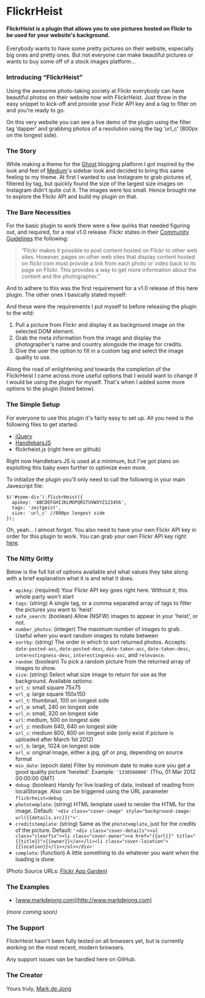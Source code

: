 # FlickrHeist
#### FlickrHeist is a plugin that allows you to use pictures hosted on Flickr to be used for your website's background.

Everybody wants to have some pretty pictures on their website, especially big ones and pretty ones. But not everyone can make beautiful pictures or wants to buy some off of a stock images platform...

### Introducing “FlickrHeist”

Using the awesome photo-taking society at Flickr everybody can have beautiful photos on their website now with FlickrHeist. Just throw in the easy snippet to kick-off and provide your Fickr API key and a tag to filter on and you're ready to go.

On this very website you can see a live demo of the plugin using the filter tag ‘dapper’ and grabbing photos of a resolution using the tag ‘url_c’ (800px on the longest side).

### The Story

While making a theme for the [Ghost](https://ghost.org) blogging platform I got inspired by the look and feel of [Medium](https://medium.com)'s sidebar look and decided to bring this same feeling to my theme. At first I wanted to use Instagram to grab pictures of, filtered by tag, but quickly found the size of the largest size images on Instagram didn't quite cut it. The images were too small. Hence brought me to explore the Flickr API and build my plugin on that.

### The Bare Necessities

For the basic plugin to work there were a few quirks that needed figuring out, and required, for a real v1.0 release. Flickr states in their [Community Guidelines](http://www.flickr.com/guidelines.gne) the following:

> “Flickr makes it possible to post content hosted on Flickr to other web sites. However, pages on other web sites that display content hosted on flickr.com must provide a link from each photo or video back to its page on Flickr. This provides a way to get more information about the content and the photographer.”

And to adhere to this was the first requirement for a v1.0 release of this here plugin. The other ones I basically stated myself:

And these were the requirements I put myself to before releasing the plugin to the wild:

1. Pull a picture from Flickr and display it as background image on the selected DOM element.
2. Grab the meta information from the image and display the photographer's name and country alongside the image for credits.
3. Give the user the option to fill in a custom tag and select the image quality to use.

Along the road of enlightening and towards the completion of the FlickrHeist I came across more useful options that I would want to change if I would be using the plugin for myself. That's when I added some more options to the plugin (listed below).

### The Simple Setup

For everyone to use this plugin it's fairly easy to set up. All you need is the following files to get started:

* [jQuery](http://jquery.com/download/)
* [HandlebarsJS](http://handlebarsjs.com)
* flickrheist.js (right here on github)

Right now Handlebars.JS is used at a minimum, but I've got plans on exploiting this baby even further to optimize even more.

To initialize the plugin you'll only need to call the following in your main Javescript file:

    $('#some-div').flickrHeist({
      apikey: 'ABCDEFGHIJKLMOPQRSTUVWXYZ123456',
      tags: 'zeitgeist',
      size: 'url_c' //800px longest side
    });

Oh, yeah... I almost forgot. You also need to have your own Flickr API key in order for this plugin to work. You can grab your own Flickr API key right [here](http://www.flickr.com/services/api/).

### The Nitty Gritty

Below is the full list of options available and what values they take along with a brief explanation what it is and what it does.

* `apikey`: (required) Your Flickr API key goes right here. Without it, this whole party won't start
* `tags`: (string) A single tag, or a comma separated array of tags to filter the pictures you want to 'heist'
* `safe_search`: (boolean) Allow (NSFW) images to appear in your 'heist', or not.
* `number_photos`: (integer) The maximum number of images to grab. Useful when you want random images to rotate between
* `sortby`: (string) The order in which to sort returned photos. Accepts: `date-posted-asc`, `date-posted-desc`, `date-taken-asc`, `date-taken-desc`, `interestingness-desc`, `interestingness-asc`, and `relevance`.
* `random`: (boolean) To pick a random picture from the returned array of images to show.
* `size`: (string) Select what size image to return for use as the background. Available options:
 * `url_s`: small square 75x75
 * `url_q`: large square 150x150
 * `url_t`: thumbnail, 100 on longest side
 * `url_m`: small, 240 on longest side
 * `url_n`: small, 320 on longest side
 * `url`: medium, 500 on longest side
 * `url_z`: medium 640, 640 on longest side
 * `url_c`: medium 800, 800 on longest side (only exist if picture is uploaded after March 1st 2012)
 * `url_b`: large, 1024 on longest side
 * `url_o`: original image, either a jpg, gif or png, depending on source format 
* `min_date`: (epoch date) Filter by minimum date to make sure you get a good quality picture 'heisted'. Example: `'1330560000'` (Thu, 01 Mar 2012 00:00:00 GMT)
* `debug`: (boolean) Handy for live loading of data, instead of reading from localStorage. Also can be triggered using the URL parameter `flickrheist=debug`
* `phototemplate`: (string) HTML template used to render the HTML for the image. Default: `'<div class="cover-image" style="background-image: url({{details.src}})">'`.
* `creditstemplate`: (string) Same as the `phototemplate`, just for the credits of the picture. Default: `'<div class="cover-details"><ul class="clearfix"><li class="cover-owner"><a href="{{url}}" title="{{title}}">{{owner}}</a></li><li class="cover-location">{{location}}</li></ul></div>'`
* `complete`: (function) A little something to do whatever you want when the loading is done.

(Photo Source URLs: [Flickr App Garden](http://www.flickr.com/services/api/misc.urls.html))

### The Examples

* [www.markdejong.com](http://www.markdejong.com)

_(more coming soon)_

### The Support

FlickrHeist hasn't been fully tested on all browsers yet, but is currently working on the most recent, modern browsers.

Any support issues van be handled here on GitHub.

### The Creator

Yours truly,
[Mark de Jong](http://www.markdejong.com)

